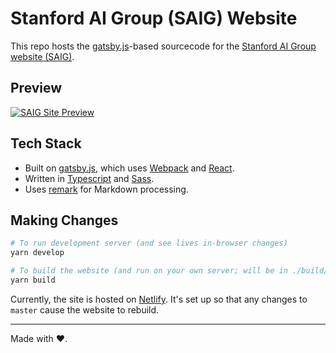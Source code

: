 # Stanford AI Group (SAIG) Website 
This repo hosts the [gatsby.js](https://www.gatsbyjs.org/)-based sourcecode for the [Stanford AI Group website (SAIG)](http://stanfordai.group/).

## Preview

[![SAIG Site Preview](https://user-images.githubusercontent.com/10323195/31002798-8573ba40-a4a1-11e7-812d-33303fc42c1f.png)](http://stanfordai.group/)


## Tech Stack

- Built on [gatsby.js](https://www.gatsbyjs.org/), which uses [Webpack](https://webpack.js.org/) and [React](https://reactjs.org/).
- Written in [Typescript](https://www.typescriptlang.org/) and [Sass](http://sass-lang.com/).
- Uses [remark](https://github.com/wooorm/remark) for Markdown processing.

## Making Changes

```bash
# To run development server (and see lives in-browser changes)
yarn develop

# To build the website (and run on your own server; will be in ./build/ folder)
yarn build
```

Currently, the site is hosted on [Netlify](https://www.netlify.com/). It's set up so that any changes to `master` cause the website to rebuild.

---

Made with ❤️.
